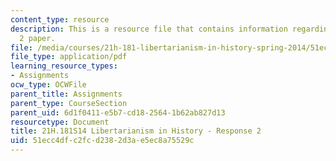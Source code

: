 ```yaml
---
content_type: resource
description: This is a resource file that contains information regarding response
  2 paper.
file: /media/courses/21h-181-libertarianism-in-history-spring-2014/51ecc4dfc2fcd2382d3ae5ec8a75529c_MIT21H_181S14_Response2.pdf
file_type: application/pdf
learning_resource_types:
- Assignments
ocw_type: OCWFile
parent_title: Assignments
parent_type: CourseSection
parent_uid: 6d1f0411-e5b7-cd18-2564-1b62ab827d13
resourcetype: Document
title: 21H.181S14 Libertarianism in History - Response 2
uid: 51ecc4df-c2fc-d238-2d3a-e5ec8a75529c
---
```

